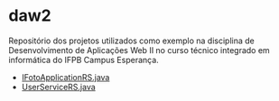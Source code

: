 # daw2
Repositório dos projetos utilizados como exemplo na disciplina de Desenvolvimento de Aplicações Web II no curso técnico integrado em informática do IFPB Campus Esperança.


- [IFotoApplicationRS.java](./IFoto/src/main/java/br/edu/ifpb/esperanca/daw2/rs/IFotoApplicationRS.java)
- [UserServiceRS.java](./IFoto/src/main/java/br/edu/ifpb/esperanca/daw2/rs/UserServiceRS.java)
